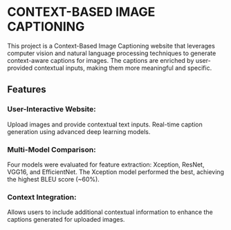 # CONTEXT-BASED IMAGE CAPTIONING

This project is a Context-Based Image Captioning website that leverages computer vision and natural language processing techniques to generate context-aware captions for images. The captions are enriched by user-provided contextual inputs, making them more meaningful and specific.

## Features
### User-Interactive Website:
Upload images and provide contextual text inputs.
Real-time caption generation using advanced deep learning models.

### Multi-Model Comparison:
Four models were evaluated for feature extraction: Xception, ResNet, VGG16, and EfficientNet.
The Xception model performed the best, achieving the highest BLEU score (~60%).

### Context Integration:
Allows users to include additional contextual information to enhance the captions generated for uploaded images.

